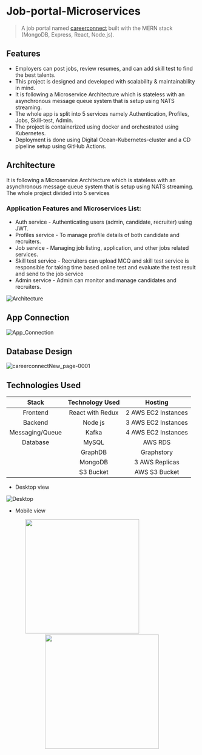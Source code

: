 # Job-portal-Microservices
>A job portal named [careerconnect](https://www.careerconnect.cloud/) built with the MERN stack (MongoDB, Express, React, Node.js).


## Features
-  Employers can post jobs, review resumes, and can add skill test to find the best talents.
-  This project is designed and developed with scalability & maintainability in mind.
-  It is following a Microservice Architecture which is stateless with an asynchronous message queue 
   system that is setup using NATS streaming.
-  The whole app is split into 5 services namely Authentication, Profiles, Jobs, Skill-test, Admin.
-  The project is containerized using docker and orchestrated using Kubernetes.
-  Deployment is done using Digital Ocean-Kubernetes-cluster and a CD pipeline setup using GitHub 
   Actions.



## Architecture
It is following a Microservice Architecture which is stateless with an asynchronous message queue system that is setup using NATS streaming. 
The whole project divided into 5 services 

### Application Features and Microservices List:

- Auth service - Authenticating users (admin, candidate, recruiter) using JWT.
- Profiles service  - To manage profile details of both candidate and recruiters.
- Job service - Managing job listing, application, and other jobs related services.
- Skill test service - Recruiters can upload MCQ and skill test service is responsible for taking time based online test and   evaluate the test result and send to the job service
- Admin service - Admin can monitor and manage candidates and recruiters.


![Architecture](https://user-images.githubusercontent.com/109226401/235358333-35058635-746b-47e0-aadd-790cdcf3642a.png)

## App Connection
![App_Connection](https://user-images.githubusercontent.com/109226401/235358460-7405f2b5-41f5-4ad1-9dc5-dd9ca81b1f60.png)
## Database Design
![careerconnectNew_page-0001](https://user-images.githubusercontent.com/109226401/235361609-f2057e43-1411-4ff4-bd35-89b282ba3542.jpg)






## Technologies Used

|   Stack      | Technology Used| Hosting       |
|     :---:    |     :---:      |     :---:     |
| Frontend     | React with Redux     | 2 AWS EC2 Instances    |
| Backend      | Node js       | 3 AWS EC2 Instances      |
| Messaging/Queue     | Kafka       | 4 AWS EC2 Instances      |
| Database     | MySQL       | AWS RDS      |
|      | GraphDB       | Graphstory      |
|      | MongoDB       | 3 AWS Replicas      |
|      | S3 Bucket       | AWS S3 Bucket      |




- Desktop view

![Desktop](https://user-images.githubusercontent.com/89038416/230982745-b2a1c526-3cfa-4dd4-9564-22ca510407e5.png)

- Mobile view

<p align="center">
<img src="https://user-images.githubusercontent.com/89038416/230982963-a7dfa8a2-349e-4c45-9b7b-0f071836459d.png" width="300px" />
<img width="100px src="" />
<img src="https://user-images.githubusercontent.com/89038416/230983254-7da0acb1-e927-4f75-876d-313549e8ddca.png" width="300px" />
</p>

